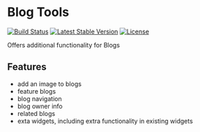 Blog Tools
==========

[![Build Status](https://scrutinizer-ci.com/g/ColdTrick/blog_tools/badges/build.png?b=master)](https://scrutinizer-ci.com/g/ColdTrick/blog_tools/build-status/master)
[![Latest Stable Version](https://poser.pugx.org/coldtrick/blog_tools/v/stable.svg)](https://packagist.org/packages/coldtrick/blog_tools)
[![License](https://poser.pugx.org/coldtrick/blog_tools/license.svg)](https://packagist.org/packages/coldtrick/blog_tools)

Offers additional functionality for Blogs

Features
--------

- add an image to blogs
- feature blogs
- blog navigation
- blog owner info
- related blogs
- exta widgets, including extra functionality in existing widgets